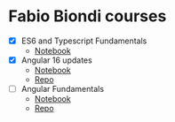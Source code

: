 # Fabio Biondi courses

- [x] ES6 and Typescript Fundamentals 
    - [Notebook](./es6TypeScript/es6Notebook.md)
- [x] Angular 16 updates 
    - [Notebook](./angularFundamentals/angular16newNotebook.md)
    - [Repo](./angularFundamentals/angular16-demo/)
- [ ] Angular Fundamentals 
    - [Notebook](./angularFundamentals/angularFundamentalsNotebook.md)
    - [Repo](./angularFundamentals/angularFundamentals-demo/)
